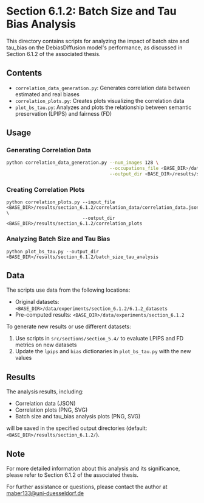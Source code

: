 # Section 6.1.2: Batch Size and Tau Bias Analysis

This directory contains scripts for analyzing the impact of batch size and tau_bias on the DebiasDiffusion model's performance, as discussed in Section 6.1.2 of the associated thesis.

## Contents

- `correlation_data_generation.py`: Generates correlation data between estimated and real biases
- `correlation_plots.py`: Creates plots visualizing the correlation data
- `plot_bs_tau.py`: Analyzes and plots the relationship between semantic preservation (LPIPS) and fairness (FD)

## Usage

### Generating Correlation Data

```bash
python correlation_data_generation.py --num_images 128 \
                                      --occupations_file <BASE_DIR>/data/experiments/section_6.1.2/6.1.2_occupations-300-400.json \
                                      --output_dir <BASE_DIR>/results/section_6.1.2/correlation_data
```

### Creating Correlation Plots

```
python correlation_plots.py --input_file <BASE_DIR>/results/section_6.1.2/correlation_data/correlation_data.json \
                            --output_dir <BASE_DIR>/results/section_6.1.2/correlation_plots
```

### Analyzing Batch Size and Tau Bias

```
python plot_bs_tau.py --output_dir <BASE_DIR>/results/section_6.1.2/batch_size_tau_analysis
```

## Data

The scripts use data from the following locations:

- Original datasets: `<BASE_DIR>/data/experiments/section_6.1.2/6.1.2_datasets`
- Pre-computed results: `<BASE_DIR>/data/experiments/section_6.1.2`

To generate new results or use different datasets:

1. Use scripts in `src/sections/section_5.4/` to evaluate LPIPS and FD metrics on new datasets
2. Update the `lpips` and `bias` dictionaries in `plot_bs_tau.py` with the new values

## Results

The analysis results, including:

- Correlation data (JSON)
- Correlation plots (PNG, SVG)
- Batch size and tau_bias analysis plots (PNG, SVG)

will be saved in the specified output directories (default: `<BASE_DIR>/results/section_6.1.2/`).

## Note

For more detailed information about this analysis and its significance, please refer to Section 6.1.2 of the associated thesis.

For further assistance or questions, please contact the author at [maber133@uni-duesseldorf.de](maber133@uni-duesseldorf.de)